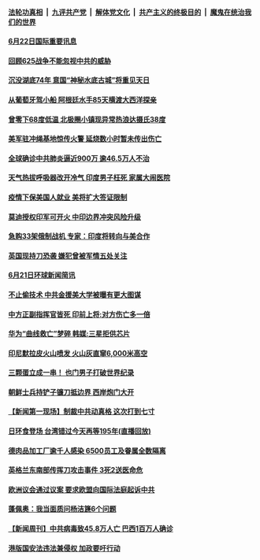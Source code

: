 ####  [法轮功真相](../../../../basic/blob/master/README.md?t=06222102) &nbsp;|&nbsp; [九评共产党](../../../../9ping.md/blob/master/README.md?t=06222102) &nbsp;|&nbsp; [解体党文化](../../../../jtdwh.md/blob/master/README.md?t=06222102)  &nbsp;|&nbsp; [共产主义的终极目的](../../../../gczydzjmd.md/blob/master/README.md?t=06222102) &nbsp;|&nbsp; [魔鬼在统治我们的世界](../../../../mgztzwmdsj.md/blob/master/README.md?t=06222102) 


#### [6月22日国际重要讯息](../pages/prog202/a102876725.md?t=06222102) 

#### [回顾625战争不能忽视中共的威胁](../pages/prog202/a102876730.md?t=06222102) 

#### [沉没湖底74年 意国“神秘水底古城”将重见天日](../pages/prog202/a102876626.md?t=06222102) 

#### [从葡萄牙驾小船 阿根廷水手85天横渡大西洋探亲](../pages/prog202/a102876648.md?t=06222102) 

#### [曾零下68度低温 北极圈小镇现异常热浪达摄氏38度](../pages/prog202/a102876655.md?t=06222102) 

#### [美军驻冲绳基地惊传火警 延烧数小时暂未传出伤亡](../pages/prog202/a102876585.md?t=06222102) 

#### [全球确诊中共肺炎逼近900万 逾46.5万人不治](../pages/prog202/a102876535.md?t=06222102) 

#### [天气热拔呼吸器改开冷气 印度男子枉死 家属大闹医院](../pages/prog202/a102876523.md?t=06222102) 

#### [疫情下保美国人就业 美将扩大签证限制](../pages/prog202/a102876389.md?t=06222102) 

#### [莫迪授权印军可开火 中印边界冲突风险升级](../pages/prog202/a102876400.md?t=06222102) 

#### [急购33架俄制战机 专家：印度将转向与美合作](../pages/prog202/a102876409.md?t=06222102) 

#### [英国现持刀恐袭 嫌犯曾被军情五处关注](../pages/prog202/a102876428.md?t=06222102) 

#### [6月21日环球新闻简讯](../pages/prog202/a102876379.md?t=06222102) 

#### [不止偷技术 中共金援美大学被曝有更大图谋](../pages/prog202/a102876337.md?t=06222102) 

#### [中方正副指挥官皆死 印前上将:对方伤亡多一倍](../pages/prog202/a102876319.md?t=06222102) 


#### [华为“曲线救亡”梦碎 韩媒:三星拒供芯片](../pages/prog202/a102876274.md?t=06222102) 

#### [印尼默拉皮火山喷发 火山灰直窜6,000米高空](../pages/prog202/a102876220.md?t=06222102) 

#### [三颗蛋立成一串！ 也门男子打破世界纪录](../pages/prog202/a102876183.md?t=06222102) 

#### [朝鲜士兵持铲子镰刀抵边界 西岸炮门大开](../pages/prog202/a102876179.md?t=06222102) 

#### [【新闻第一现场】制裁中共动真格 这次打到七寸](../pages/prog202/a102876202.md?t=06222102) 

#### [日环食登场 台湾错过今天再等195年(直播回放)](../pages/prog202/a102876017.md?t=06222102) 

#### [德肉品加工厂逾千人感染 6500员工及眷属全数隔离](../pages/prog202/a102876050.md?t=06222102) 

#### [英格兰东南部传挥刀攻击事件 3死2送医命危](../pages/prog202/a102876037.md?t=06222102) 

#### [欧洲议会通过议案 要求欧盟向国际法庭起诉中共](../pages/prog202/a102875856.md?t=06222102) 


#### [蓬佩奥：我当面质问杨洁篪6个问题](../pages/prog202/a102875972.md?t=06222102) 

#### [【新闻周刊】中共病毒致45.8万人亡 巴西1百万人确诊](../pages/prog202/a102875888.md?t=06222102) 

#### [港版国安法违法兼侵权 加政要吁行动](../pages/prog202/a102875809.md?t=06222102) 

